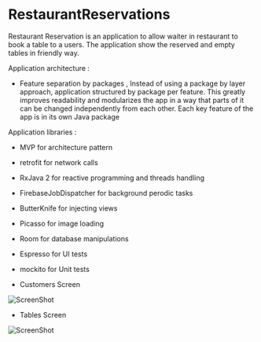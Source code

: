 # RestaurantReservations


Restaurant Reservation  is an application to allow waiter in restaurant to book a table to a users.
The application show the reserved and empty tables in friendly way.

Application architecture : 
* Feature separation by packages , 
Instead of using a package by layer approach, application structured by package per feature. This greatly improves readability and modularizes the app in a way that parts of it can be changed independently from each other. Each key feature of the app is in its own Java package

Application libraries :

* MVP for architecture pattern
* retrofit for network calls
* RxJava 2 for reactive programming and threads handling
* FirebaseJobDispatcher for background perodic tasks
* ButterKnife for injecting views
* Picasso for image loading
* Room for database manipulations
* Espresso for UI tests
* mockito for Unit tests




* Customers Screen 


![ScreenShot](https://raw.github.com/MohamedElgendyGits/RestaurantReservations/master/screenshots/Screenshot_1.png)



* Tables Screen 


![ScreenShot](https://raw.github.com/MohamedElgendyGits/RestaurantReservations/master/screenshots/Screenshot_2.png)
